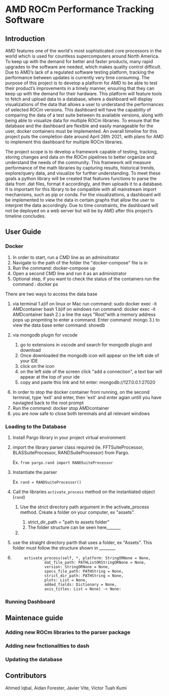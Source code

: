 # AMD ROCm Performance Tracking Software 



## Introduction

AMD features one of the world's most sophisticated core processors in the world which is used for countless supercomputers around North America.  To keep up with the demand for better and faster products, many rapid upgrades to the software are needed, which makes quality control difficult.  Due to AMD’s lack of a regulated software testing platform, tracking the performance between updates is currently very time consuming.  The purpose of this project is to develop a platform for AMD to be able to test their product’s improvements in a timely manner, ensuring that they can keep up with the demand for their hardware.  This platform will feature tools to fetch and upload data to a database, where a dashboard will display visualizations of the data that allows a user to understand the performances of selected ROCm versions. This dashboard will have the capability of comparing the data of a test suite between its available versions, along with being able to visualize data for multiple ROCm libraries. To ensure that the database and the dashboard are flexible and easily manageable for the user, docker containers must be implemented. An overall timeline for this project puts the completion date around April 26th 2021, with plans for AMD to implement this dashboard for multiple ROCm libraries.

The project scope is to develop a framework capable of testing, tracking, storing changes and data on the ROCm pipelines to better organize and understand the needs of the community. This framework will measure performance of the math libraries by capturing results, historical trends, explore/query data, and visualize for further understanding. To meet these goals a python library will be created that features functions to parse the data from .dat files, format it accordingly, and then uploads it to a database.  It is important for this library to be compatible with all mainstream import mechanisms, such as pip or conda.  For the visualizations, a dashboard will be implemented to view the data in certain graphs that allow the user to interpret the data accordingly.  Due to time constraints, the dashboard will not be deployed on a web server but will be by AMD after this project’s timeline concludes.


## User Guide

### Docker

1. In order to start, run a CMD line as an adminsitrator
2. Navigate to the path of the folder the "docker-compose" file is in
3. Run the command: docker-compose up
4. Open a second CMD line and run it as an administrator
5. Optional step, if you want to check the status of the containers run the command : docker ps

There are two ways to access the data base
1) via terminal
	1.a)if on linux or Mac run command: sudo docker exec -it AMDcontainer bash
	1.b)if on windows run command: docker exec -it AMDcontainer bash
	2.) a line the says "Root"with a memory address pops up propmting to enter a command.
		Enter command: mongo
	3.) to view the data base enter command: showdb

2) via mongodb plugin for vscode
	1) go to extensions in vscode and search for mongodb plugin and download
	2) Once downloaded the mongodb icon will appear on the left side of your IDE
	3) click on the icon
	4) on the left side of the screen click "add a connection", a text bar will appear at the top of your ide
	5) copy and paste this link and hit enter: mongodb://127.0.0.1:27020

6. In order to stop the docker container from running, on the second terminal, type 'exit' and enter, then 'exit' and enter agian untill
	you have naviagted back to the root prompt
7. Run the command: docker stop AMDcontainer
8. you are now safe to close both terminals and all relevant windows


### Loading to the Database

1) Install Pargo library in your project virtual environment
2) import the library parser class required (ie. FFTSuiteProcessor, BLASSuiteProcessor, RANDSuiteProcessor) from Pargo.

	Ex. `from pargo.rand import RANDSuiteProcessor`
 
3) Instantiate the parser
	
	Ex. `rand = RANDSuiteProcessor()`
	
4) Call the libraries `activate_process` method on the instantiated object (`rand`)
	
	1. Use the strict directory path argument in the activate_process method. Create a folder on your computer, ex "assets".
		1. strict_dir_path = "path to assets folder"
		2. The folder structure can be seen here_______



	2.  
	
	
1) use the straight directory parth that uses a folder, ex "Assets".
	This folder must follow the structure shown in ________

2)  
			activate_process(self, *, platform: StringORNone = None,
					 dat_file_path: PATHListORStringORNone = None,
					 version: StringORNone = None,
					 specs_file_path: PATHString = None,
					 strict_dir_path: PATHString = None,
					 plots: List = None,
					 added_fields: Dictionary = None,
					 axis_titles: List = None) -> None:







### Running Dashboard




## Maintenace guide
### Adding new ROCm libraries to the parser package


### Adding new fnctionalities to dash


### Updating the database

## Contributors

Ahmed Iqbal, Aidan Forester, Javier Vite, Victor Tuah Kumi
